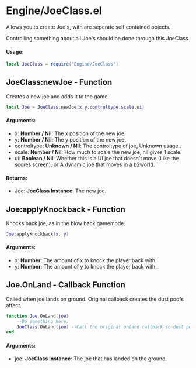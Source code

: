 # Engine/JoeClass.el
Allows you to create Joe's, with are seperate self contained objects.

Controlling something about all Joe's should be done through this JoeClass.
#### Usage:
```lua
local JoeClass = require("Engine/JoeClass")
```
## JoeClass:newJoe - **Function**
Creates a new joe and adds it to the game.
```lua
local Joe = JoeClass:newJoe(x,y,controltype,scale,ui)
```
#### Arguments:
* x: **Number / Nil**: The x position of the new joe.
* y: **Number / Nil**: The y position of the new joe.
* controltype: **Unknown / Nil**: The controltype of joe, Unknown usage..
* scale: **Number / Nil**: How much to scale the new joe, nil gives 1 scale.
* ui: **Boolean / Nil**: Whether this is a UI joe that doesn't move (Like the scores screen), or A dynamic joe that moves in a b2world.

#### Returns:
* Joe: **JoeClass Instance**: The new joe.

## Joe:applyKnockback - **Function**
Knocks back joe, as in the blow back gamemode.
```lua
Joe:applyKnockback(x, y)
```
#### Arguments:
* x: **Number**: The amount of x to knock the player back with.
* y: **Number**: The amount of y to knock the player back with.

## Joe.OnLand - **Callback Function**
Called when joe lands on ground.
Original callback creates the dust poofs affect.
```lua
function Joe.OnLand(joe)
	--Do something here.
	JoeClass.OnLand(joe) --Call the original onland callback so dust poofs happen.
end
```
#### Arguments:
* joe: **JoeClass Instance**: The joe that has landed on the ground.